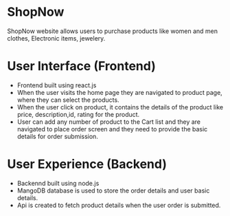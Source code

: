 # **ShopNow**

ShopNow website allows users to purchase products like women and men clothes, Electronic items, jewelery.

# User Interface (Frontend)


- Frontend built using react.js
- When the user visits the home page they are navigated to product page, where they can select the products.
- When the user click on product, it contains the details of the product like price, description,id, rating for the product.
- User can add any number of product to the Cart list and they are navigated to place order screen and they need to provide the basic details for order submission.
  
# User Experience (Backend)

- Backennd built using node.js
- MangoDB database is used to store the order details and user basic details.
- Api is created to fetch product details when the user order is submitted.
